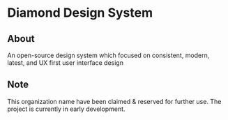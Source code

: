 Diamond Design System
=====================

## About
An open-source design system which focused on consistent, modern, latest, and UX first user interface design

## Note
This organization name have been claimed & reserved for further use. The project is currently in early development.
